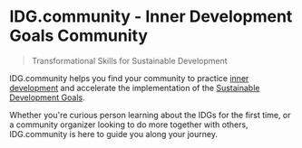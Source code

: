 # IDG.community - Inner Development Goals Community

> Transformational Skills for Sustainable Development

IDG.community helps you find your community to practice [inner development](https://www.innerdevelopmentgoals.org) and accelerate the implementation of the [Sustainable Development Goals](https://www.undp.org/sustainable-development-goals).

Whether you're curious person learning about the IDGs for the first time, or a community organizer looking to do more together with others, IDG.community is here to guide you along your journey.
